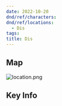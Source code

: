 ```yaml
---
date: 2022-10-20
dnd/ref/characters:
dnd/ref/locations:
  - Dis
tags:
title: Dis
---
```


## Map

![location.png](/images/dnd/location.png)

## Key Info
